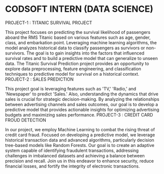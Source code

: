 # CODSOFT INTERN (DATA SCIENCE)
PROJECT-1 : TITANIC SURVIVAL PROJECT

This project focuses on predicting the survival likelihood of passengers aboard the RMS Titanic based on various features such as age, gender, class, and embarkation point. Leveraging machine learning algorithms, the model analyzes historical data to classify passengers as survivors or non-survivors. The goal is to gain insights into the factors that influenced survival rates and to build a predictive model that can generalize to unseen data. The Titanic Survival Prediction project provides an opportunity to explore data preprocessing, feature engineering, and classification techniques to predictive model for survival on a historical context.
PROJECT-2 : SALES PREDICTION

This project goal is leveraging features such as 'TV,' 'Radio,' and 'Newspaper' to predict 'Sales.' Also, understanding the dynamics that drive sales is crucial for strategic decision-making. By analyzing the relationships between advertising channels and sales outcomes, our goal is to develop a predictive model that provides actionable insights for optimizing advertising budgets and maximizing sales performance. 
PROJECT-3 : CREDIT CARD FROUD DETECTION

In our project, we employ Machine Learning to combat the rising threat of credit card fraud. Focused on developing a predictive model, we leverage historical transaction data and advanced algorithms, particularly decision tree-based models like Random Forests. Our goal is to create an adaptive system capable of identifying fraudulent transactions, addressing challenges in imbalanced datasets and achieving a balance between precision and recall. Join us in this endeavor to enhance security, reduce financial losses, and fortify the integrity of electronic transactions.
